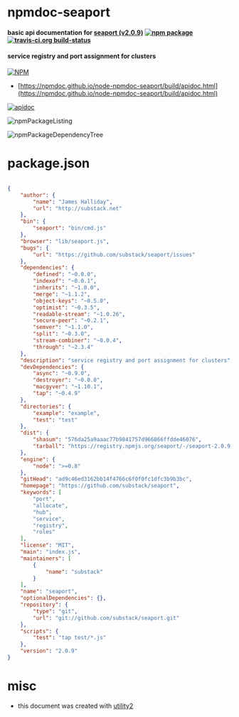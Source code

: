# npmdoc-seaport

#### basic api documentation for  [seaport (v2.0.9)](https://github.com/substack/seaport)  [![npm package](https://img.shields.io/npm/v/npmdoc-seaport.svg?style=flat-square)](https://www.npmjs.org/package/npmdoc-seaport) [![travis-ci.org build-status](https://api.travis-ci.org/npmdoc/node-npmdoc-seaport.svg)](https://travis-ci.org/npmdoc/node-npmdoc-seaport)

#### service registry and port assignment for clusters

[![NPM](https://nodei.co/npm/seaport.png?downloads=true&downloadRank=true&stars=true)](https://www.npmjs.com/package/seaport)

- [https://npmdoc.github.io/node-npmdoc-seaport/build/apidoc.html](https://npmdoc.github.io/node-npmdoc-seaport/build/apidoc.html)

[![apidoc](https://npmdoc.github.io/node-npmdoc-seaport/build/screenCapture.buildCi.browser.%252Ftmp%252Fbuild%252Fapidoc.html.png)](https://npmdoc.github.io/node-npmdoc-seaport/build/apidoc.html)

![npmPackageListing](https://npmdoc.github.io/node-npmdoc-seaport/build/screenCapture.npmPackageListing.svg)

![npmPackageDependencyTree](https://npmdoc.github.io/node-npmdoc-seaport/build/screenCapture.npmPackageDependencyTree.svg)



# package.json

```json

{
    "author": {
        "name": "James Halliday",
        "url": "http://substack.net"
    },
    "bin": {
        "seaport": "bin/cmd.js"
    },
    "browser": "lib/seaport.js",
    "bugs": {
        "url": "https://github.com/substack/seaport/issues"
    },
    "dependencies": {
        "defined": "~0.0.0",
        "indexof": "~0.0.1",
        "inherits": "~1.0.0",
        "merge": "~1.1.2",
        "object-keys": "~0.5.0",
        "optimist": "~0.3.5",
        "readable-stream": "~1.0.26",
        "secure-peer": "~0.2.1",
        "semver": "~1.1.0",
        "split": "~0.3.0",
        "stream-combiner": "~0.0.4",
        "through": "~2.3.4"
    },
    "description": "service registry and port assignment for clusters",
    "devDependencies": {
        "async": "~0.9.0",
        "destroyer": "~0.0.0",
        "macgyver": "~1.10.1",
        "tap": "~0.4.9"
    },
    "directories": {
        "example": "example",
        "test": "test"
    },
    "dist": {
        "shasum": "576da25a9aaac77b9841757d966866ffdde46076",
        "tarball": "https://registry.npmjs.org/seaport/-/seaport-2.0.9.tgz"
    },
    "engine": {
        "node": ">=0.8"
    },
    "gitHead": "ad9c46ed3162bb14f4766c6f0f0fc1dfc3b9b3bc",
    "homepage": "https://github.com/substack/seaport",
    "keywords": [
        "port",
        "allocate",
        "hub",
        "service",
        "registry",
        "roles"
    ],
    "license": "MIT",
    "main": "index.js",
    "maintainers": [
        {
            "name": "substack"
        }
    ],
    "name": "seaport",
    "optionalDependencies": {},
    "repository": {
        "type": "git",
        "url": "git://github.com/substack/seaport.git"
    },
    "scripts": {
        "test": "tap test/*.js"
    },
    "version": "2.0.9"
}
```



# misc
- this document was created with [utility2](https://github.com/kaizhu256/node-utility2)
